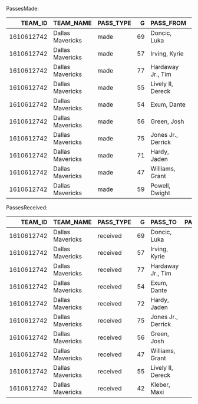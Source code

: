 PassesMade:

|    TEAM_ID | TEAM_NAME        | PASS_TYPE   |   G | PASS_FROM          |   PASS_TEAMMATE_PLAYER_ID |   FREQUENCY |   PASS |   AST |   FGM |   FGA |   FG_PCT |   FG2M |   FG2A |   FG2_PCT |   FG3M |   FG3A |   FG3_PCT |
|-----------:|:-----------------|:------------|----:|:-------------------|--------------------------:|------------:|-------:|------:|------:|------:|---------:|-------:|-------:|----------:|-------:|-------:|----------:|
| 1610612742 | Dallas Mavericks | made        |  69 | Doncic, Luka       |                   1629029 |       0.184 |   3862 |   676 |   764 |  1608 |    0.475 |    486 |    872 |     0.557 |    278 |    736 |     0.378 |
| 1610612742 | Dallas Mavericks | made        |  57 | Irving, Kyrie      |                    202681 |       0.124 |   2611 |   293 |   380 |   932 |    0.408 |    232 |    500 |     0.464 |    148 |    432 |     0.343 |
| 1610612742 | Dallas Mavericks | made        |  77 | Hardaway Jr., Tim  |                    203501 |       0.09  |   1895 |   137 |   258 |   537 |    0.48  |    169 |    331 |     0.511 |     89 |    206 |     0.432 |
| 1610612742 | Dallas Mavericks | made        |  55 | Lively II, Dereck  |                   1641726 |       0.071 |   1490 |    62 |   159 |   404 |    0.394 |    103 |    229 |     0.45  |     56 |    175 |     0.32  |
| 1610612742 | Dallas Mavericks | made        |  54 | Exum, Dante        |                    203957 |       0.068 |   1431 |   152 |   230 |   545 |    0.422 |    147 |    312 |     0.471 |     83 |    233 |     0.356 |
| 1610612742 | Dallas Mavericks | made        |  56 | Green, Josh        |                   1630182 |       0.064 |   1354 |   126 |   205 |   463 |    0.443 |    130 |    266 |     0.489 |     75 |    197 |     0.381 |
| 1610612742 | Dallas Mavericks | made        |  75 | Jones Jr., Derrick |                   1627884 |       0.062 |   1310 |    74 |   166 |   401 |    0.414 |    103 |    222 |     0.464 |     63 |    179 |     0.352 |
| 1610612742 | Dallas Mavericks | made        |  71 | Hardy, Jaden       |                   1630702 |       0.052 |   1088 |   106 |   136 |   336 |    0.405 |     85 |    192 |     0.443 |     51 |    144 |     0.354 |
| 1610612742 | Dallas Mavericks | made        |  47 | Williams, Grant    |                   1629684 |       0.051 |   1072 |    79 |   144 |   350 |    0.411 |     88 |    195 |     0.451 |     56 |    155 |     0.361 |
| 1610612742 | Dallas Mavericks | made        |  59 | Powell, Dwight     |                    203939 |       0.045 |    955 |    84 |   146 |   333 |    0.438 |     93 |    195 |     0.477 |     53 |    138 |     0.384 |

PassesReceived:

|    TEAM_ID | TEAM_NAME        | PASS_TYPE   |   G | PASS_TO            |   PASS_TEAMMATE_PLAYER_ID |   FREQUENCY |   PASS |   AST |   FGM |   FGA |   FG_PCT |   FG2M |   FG2A |   FG2_PCT |   FG3M |   FG3A |   FG3_PCT |
|-----------:|:-----------------|:------------|----:|:-------------------|--------------------------:|------------:|-------:|------:|------:|------:|---------:|-------:|-------:|----------:|-------:|-------:|----------:|
| 1610612742 | Dallas Mavericks | received    |  69 | Doncic, Luka       |                   1629029 |       0.227 |   4774 |   175 |   696 |  1619 |    0.43  |    445 |    959 |     0.464 |    251 |    660 |     0.38  |
| 1610612742 | Dallas Mavericks | received    |  57 | Irving, Kyrie      |                    202681 |       0.145 |   3051 |   254 |   510 |  1079 |    0.473 |    349 |    682 |     0.512 |    161 |    397 |     0.406 |
| 1610612742 | Dallas Mavericks | received    |  77 | Hardaway Jr., Tim  |                    203501 |       0.102 |   2140 |   297 |   354 |   934 |    0.379 |    155 |    362 |     0.428 |    199 |    572 |     0.348 |
| 1610612742 | Dallas Mavericks | received    |  54 | Exum, Dante        |                    203957 |       0.07  |   1463 |   108 |   147 |   299 |    0.492 |     94 |    192 |     0.49  |     53 |    107 |     0.495 |
| 1610612742 | Dallas Mavericks | received    |  72 | Hardy, Jaden       |                   1630702 |       0.065 |   1375 |   114 |   181 |   469 |    0.386 |    101 |    253 |     0.399 |     80 |    216 |     0.37  |
| 1610612742 | Dallas Mavericks | received    |  75 | Jones Jr., Derrick |                   1627884 |       0.062 |   1300 |   197 |   207 |   488 |    0.424 |    127 |    255 |     0.498 |     80 |    233 |     0.343 |
| 1610612742 | Dallas Mavericks | received    |  56 | Green, Josh        |                   1630182 |       0.06  |   1270 |   147 |   164 |   357 |    0.459 |     92 |    173 |     0.532 |     72 |    184 |     0.391 |
| 1610612742 | Dallas Mavericks | received    |  47 | Williams, Grant    |                   1629684 |       0.043 |    904 |   117 |   124 |   314 |    0.395 |     45 |    106 |     0.425 |     79 |    208 |     0.38  |
| 1610612742 | Dallas Mavericks | received    |  55 | Lively II, Dereck  |                   1641726 |       0.041 |    852 |   179 |   183 |   270 |    0.678 |    183 |    268 |     0.683 |      0 |      2 |     0     |
| 1610612742 | Dallas Mavericks | received    |  42 | Kleber, Maxi       |                   1628467 |       0.03  |    632 |    56 |    58 |   149 |    0.389 |     27 |     61 |     0.443 |     31 |     88 |     0.352 |